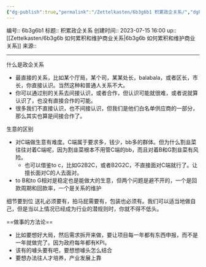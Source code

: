 ```yaml
---
{"dg-publish":true,"permalink":"/Zettelkasten/6b3g6b1 积累政企关系/","dgPassFrontmatter":true}
---
```


编号:: 6b3g6b1
标题:: 积累政企关系
创建时间:: 2023-07-15 16:00
up:: [[Zettelkasten/6b3g6b 如何累积和维护商业关系\|6b3g6b 如何累积和维护商业关系]]
来源:: 

---
什么是政企关系
- 最直接的关系，比如某个厅局，某个司，某某处长，balabala，或者区长，市长，你直接认识。当然这种和普通人关系不大。
- 你可以通过别的关系去间接认识，或者合作，但认识可能就很难，或者说就算认识了，也没有直接合作的可能。
- 很多我们不直接认识，也不间接认识，但我们是他们白名单供应商的一部分，那么其实也算是间接合作了。

生意的区别
- 对C端做生意有难度。C端属于要求多，钱少，bb多的群体。但为什么割韭菜往往对着C端呢，因为割韭菜根本不用管C端的bb，而且对着B和G割韭菜有风险。
	- 也可以借鉴to c，比如G2B2C，或者B2G2C，不直接面对C端就行了。让擅长面对C的人去面对。
- to B和to G相对是稳定也是能做大的生意，但两个问题是避不开的，一个是回款周期和回款率，一个是关系的维护

细节要到位
送礼必须要有，拍马屁需要有，包装也必须有。我们可以适当地做自己，但是当以上情况已经成为行业的潜规则时，你就不得不低头。

==做事的方法论==
- 比如要想好大局，然后需求拆开来做，要让项目每一年都有东西申报，而不是一年就做完了。因为政府每年都有KPI。
- 该有的噱头要有吧，要想想噱头怎么结合
- 要想办法往人才培养，产业发展上靠